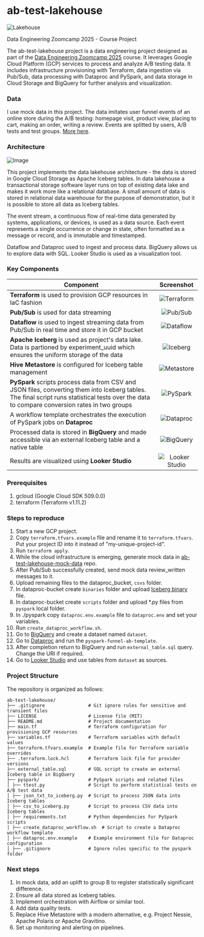 # ab-test-lakehouse

![](https://github.com/user-attachments/assets/6f84bc6f-0c79-4db0-a285-96434611775a "Lakehouse")

Data Engineering Zoomcamp 2025 - Course Project

The ab-test-lakehouse project is a data engineering project designed as part of the [Data Engineering Zoomcamp 2025](https://github.com/DataTalksClub/data-engineering-zoomcamp) course. It leverages Google Cloud Platform (GCP) services to process and analyze A/B testing data. It includes infrastructure provisioning with Terraform, data ingestion via Pub/Sub, data processing with Dataproc and PySpark, and data storage in Cloud Storage and BigQuery for further analysis and visualization.

### Data

I use mock data in this project. The data imitates user funnel events of an online store during the A/B testing: homepage visit, product view, placing to cart, making an order, writing a review. Events are splitted by users, A/B tests and test groups. [More here](https://github.com/nikolai-neustroev/ab-test-lakehouse-mock-data).

### Architecture

![Image](https://github.com/user-attachments/assets/244e9def-fdd4-4015-aa48-e10fd3f65bb7 "Architecture")

This project implements the data lakehouse architecture - the data is stored in Google Cloud Storage as Apache Iceberg tables. In data lakehouse a transactional storage software layer runs on top of existing data lake and makes it work more like a relational database. A small amount of data is stored in relational data warehouse for the purpose of demonstration, but it is possible to store all data as Iceberg tables.

The event stream, a continuous flow of real-time data generated by systems, applications, or devices, is used as a data source. Each event represents a single occurrence or change in state, often formatted as a message or record, and is immutable and timestamped.

Dataflow and Dataproc used to ingest and process data. BigQuery allows us to explore data with SQL. Looker Studio is used as a visualization tool.

### Key Components

| **Component** | **Screenshot** |
|---|:---:|
| **Terraform** is used to provision GCP resources in IaC fashion | ![](https://github.com/user-attachments/assets/4114d572-cd79-455e-95ce-a211a6f768d3 "Terraform") |
| **Pub/Sub** is used for data streaming | ![](https://github.com/user-attachments/assets/8495ee27-ebbf-4a1d-bc46-2f557aaad80e "Pub/Sub") |
| **Dataflow** is used to ingest streaming data from Pub/Sub in real time and store it in GCP bucket | ![](https://github.com/user-attachments/assets/e2bf1fa0-2644-4ddd-ba15-5e0107edfd29 "Dataflow") |
| **Apache Iceberg** is used as project's data lake. Data is partioned by experiment_uuid which ensures the uniform storage of the data | ![](https://github.com/user-attachments/assets/36e5109f-b8f6-473b-8327-1212daf91f88 "Iceberg") |
| **Hive Metastore** is configured for Iceberg table management | ![](https://github.com/user-attachments/assets/b1060461-fa65-44d8-bf6a-2546e2c0fff6 "Metastore") |
| **PySpark** scripts process data from CSV and JSON files, converting them into Iceberg tables. The final script runs statistical tests over the data to compare conversion rates in two groups | ![](https://github.com/user-attachments/assets/64fdaa23-92a5-450f-b2a6-a1b497b607a2 "PySpark") |
| A workflow template orchestrates the execution of PySpark jobs on **Dataproc** | ![](https://github.com/user-attachments/assets/30ae41bd-ae38-43b2-8217-884d8ec7ef34 "Dataproc") |
| Processed data is stored in **BigQuery** and made accessible via an external Iceberg table and a native table | ![](https://github.com/user-attachments/assets/67cabf23-751a-4ea7-8c08-b1882f1bb214 "BigQuery") |
| Results are visualized using **Looker Studio** | ![](https://github.com/user-attachments/assets/a77a9d5f-7c73-4f8e-804d-d0addc5d1d2e "Looker Studio") |

### Prerequisites
1. gcloud (Google Cloud SDK 509.0.0)
2. terraform (Terraform v1.11.2)

### Steps to reproduce
1. Start a new GCP project. 
2. Copy `terraform.tfvars.example` file and rename it to `terraform.tfvars`. Put your project ID into it instead of "my-unique-project-id".
3. Run `terraform apply`.
4. While the cloud infrastructure is emerging, generate mock data in [ab-test-lakehouse-mock-data](https://github.com/nikolai-neustroev/ab-test-lakehouse-mock-data) repo.
5. After Pub/Sub successfully created, send mock data review_written messages to it.
6. Upload remaining files to the dataproc_bucket, `csvs` folder.
7. In dataproc-bucket create `binaries` folder and upload [Iceberg binary](https://search.maven.org/remotecontent?filepath=org/apache/iceberg/iceberg-spark-runtime-3.5_2.12/1.8.1/iceberg-spark-runtime-3.5_2.12-1.8.1.jar) file.
8. In dataproc-bucket create `scripts` folder and upload *.py files from `pyspark` local folder.
9. In ./pyspark copy `dataproc.env.example` file to `dataproc.env` and set your variables.
10. Run `create_dataproc_workflow.sh`.
11. Go to [BigQuery](https://console.cloud.google.com/bigquery) and create a dataset named `dataset`.
12. Go to [Dataproc](https://console.cloud.google.com/dataproc/workflows/templates) and run the `pyspark-funnel-ab-template`.
13. After completion return to BigQuery and run `external_table.sql` query. Change the URI if required.
14. Go to [Looker Studio](https://lookerstudio.google.com/) and use tables from `dataset` as sources.

### Project Structure

The repository is organized as follows:

```
ab-test-lakehouse/ 
├── .gitignore                # Git ignore rules for sensitive and transient files 
├── LICENSE                   # License file (MIT) 
├── README.md                 # Project documentation 
├── main.tf                   # Terraform configuration for provisioning GCP resources 
├── variables.tf              # Terraform variables with default values 
├── terraform.tfvars.example  # Example file for Terraform variable overrides 
├── .terraform.lock.hcl       # Terraform lock file for provider versions 
├── external_table.sql        # SQL script to create an external Iceberg table in BigQuery 
├── pyspark/                  # PySpark scripts and related files 
│ ├── ttest.py                # Script to perform statistical tests on A/B test data 
│ ├── json_txt_to_iceberg.py  # Script to process JSON data into Iceberg tables 
│ ├── csv_to_iceberg.py       # Script to process CSV data into Iceberg tables 
│ ├── requirements.txt        # Python dependencies for PySpark scripts 
│ ├── create_dataproc_workflow.sh  # Script to create a Dataproc workflow template 
│ ├── dataproc.env.example    # Example environment file for Dataproc configuration 
│ ├── .gitignore              # Ignore rules specific to the pyspark folder 
```

### Next steps

1. In mock data, add an uplift to group B to register statistically significant difference.
2. Ensure all data stored as Iceberg tables.
3. Implement orchestration with Airflow or similar tool.
4. Add data quality tests.
5. Replace Hive Metastore with a modern alternative, e.g. Project Nessie, Apache Polaris or Apache Gravitino.
6. Set up monitoring and alerting on pipelines.
